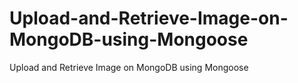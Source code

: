 # Upload-and-Retrieve-Image-on-MongoDB-using-Mongoose
Upload and Retrieve Image on MongoDB using Mongoose
